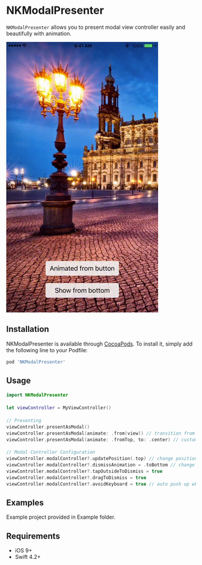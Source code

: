 # NKModalPresenter
`NKModalPresenter` allows you to present modal view controller easily and beautifully with animation.

![Demo Gif](Screenshots/demo1.gif)

## Installation

NKModalPresenter is available through [CocoaPods](http://cocoapods.org). To install
it, simply add the following line to your Podfile:

```ruby
pod 'NKModalPresenter'
```


## Usage
```swift
import NKModalPresenter

let viewController = MyViewController()

// Presenting
viewController.presentAsModal()
viewController.presentAsModal(animate: .from(view)) // transition from view
viewController.presentAsModal(animate: .fromTop, to: .center) // customize the animation path

// Modal Controller Configuration
viewController.modalController?.updatePosition(.top) // change position
viewController.modalController?.dismissAnimation = .toBottom // change dismiss animation
viewController.modalController?.tapOutsideToDismiss = true
viewController.modalController?.dragToDismiss = true
viewController.modalController?.avoidKeyboard = true // auto push up when keyboard is visible
```

## Examples

Example project provided in Example folder.

## Requirements

* iOS 9+
* Swift 4.2+
